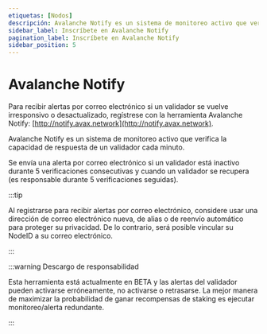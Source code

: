 ```yaml
---
etiquetas: [Nodos]
descripción: Avalanche Notify es un sistema de monitoreo activo que verifica la capacidad de respuesta de un validador cada minuto. Para recibir alertas por correo electrónico si un validador se vuelve irresponsivo o desactualizado, regístrese con la herramienta Avalanche Notify.
sidebar_label: Inscríbete en Avalanche Notify
pagination_label: Inscríbete en Avalanche Notify
sidebar_position: 5
---
```


# Avalanche Notify

Para recibir alertas por correo electrónico si un validador se vuelve irresponsivo o desactualizado, regístrese con la herramienta Avalanche Notify:
[http://notify.avax.network](http://notify.avax.network).

Avalanche Notify es un sistema de monitoreo activo que verifica la capacidad de respuesta de un validador cada minuto.

Se envía una alerta por correo electrónico si un validador está inactivo durante 5 verificaciones consecutivas y cuando un validador se recupera (es responsable durante 5 verificaciones seguidas).

:::tip

Al registrarse para recibir alertas por correo electrónico, considere usar una dirección de correo electrónico nueva, de alias o de reenvío automático para proteger su privacidad. De lo contrario, será posible vincular su NodeID a su correo electrónico.

:::

:::warning Descargo de responsabilidad

Esta herramienta está actualmente en BETA y las alertas del validador pueden activarse erróneamente, no activarse o retrasarse. La mejor manera de maximizar la probabilidad de ganar recompensas de staking es ejecutar monitoreo/alerta redundante.

:::